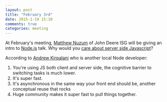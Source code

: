 ```yaml
---
layout: post
title: "February 3rd"
date: 2015-1-19 15:10
comments: true
categories: meeting
---
```

At February's meeting, [Matthew Nuzum][nuz] of John Deere ISG will be giving
an intro to [Node.js] talk. Why would you [care about server side
Javascript][care]?

According to [Andrew Kirpalani][kirp] who is another local Node developer:

1. You're using JS both client and server side, the cognitive barrier
to switching tasks is much lower.
2. It's super fast.
3. It's asynchronous in the same way your front end should be, another
conceptual reuse that rocks
4. Huge community makes it super fast to pull things together.

[nuz]: https://twitter.com/newz2000
[kirp]: https://twitter.com/_kirps
[Node.js]: http://nodejs.org/
[care]: http://chetansurpur.com/blog/2010/10/why-node-js-is-totally-awesome.html

